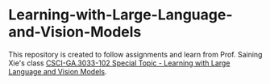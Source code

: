 # Learning-with-Large-Language-and-Vision-Models

This repository is created to follow assignments and learn from Prof. Saining Xie's class [CSCI-GA.3033-102 Special Topic - Learning with Large Language and Vision Models](https://www.sainingxie.com/llvm-fall23/).
